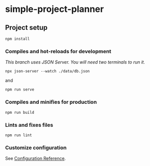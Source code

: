 # simple-project-planner

## Project setup

```
npm install
```

### Compiles and hot-reloads for development

*This branch uses JSON Server. You will need two terminals to run it.*

```
npx json-server --watch ./data/db.json
```

<p>and</p>

```
npm run serve
```

### Compiles and minifies for production

```
npm run build
```

### Lints and fixes files

```
npm run lint
```

### Customize configuration

See [Configuration Reference](https://cli.vuejs.org/config/).
